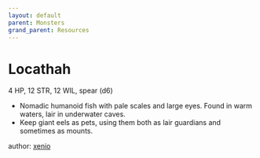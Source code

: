 ```yaml
---
layout: default
parent: Monsters
grand_parent: Resources
---
```


# Locathah

4 HP, 12 STR, 12 WIL, spear (d6)

- Nomadic humanoid fish with pale scales and large eyes. Found in warm waters, lair in underwater caves.
- Keep giant eels as pets, using them both as lair guardians and sometimes as mounts.

author: [xenio](https://xenioinabottle.blogspot.com)
